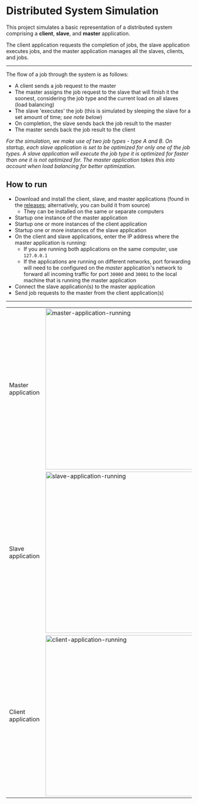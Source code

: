 # Distributed System Simulation

This project simulates a basic representation of a distributed system comprising a __client__, __slave__, and __master__ application.

The client application requests the completion of jobs, the slave application executes jobs, and the master application manages all the slaves, clients, and jobs.

***

The flow of a job through the system is as follows:
- A client sends a job request to the master
- The master assigns the job request to the slave that will finish it the soonest, considering the job type and the current load on all slaves (load balancing)
- The slave 'executes' the job (this is simulated by sleeping the slave for a set amount of time; _see note below_)
- On completion, the slave sends back the job result to the master
- The master sends back the job result to the client

_For the simulation, we make use of two job types - type A and B. On startup, each slave application is set to be optimized for only one of the job types. A slave application will execute the job type it is optimized for faster than one it is not optimized for. The master application takes this into account when load balancing for better optimization._

## How to run
-   Download and install the client, slave, and master applications (found in the [releases](https://github.com/avromi-s/DistributedSystemSimulation/releases/); alternatively, you can build it from source)
    -   They can be installed on the same or separate computers
-   Startup one instance of the master application
-   Startup one or more instances of the client application
-   Startup one or more instances of the slave application
-   On the client and slave applications, enter the IP address where the master application is running:
    -   If you are running both applications on the same computer, use `127.0.0.1`
    -   If the applications are running on different networks, port forwarding will need to be configured on the *master* application's network to forward all incoming traffic for port `30000` and `30001` to the local machine that is                 running the master application
-   Connect the slave application(s) to the master application
-   Send job requests to the master from the client application(s)

***

|                |                                    |
|----------------|------------------------------------|
| Master application   | <img width="437" alt="master-application-running" src="https://github.com/user-attachments/assets/826e2a78-14f4-4bd2-80ff-efe0204099ac" />  |
| Slave application  | <img width="438" alt="slave-application-running" src="https://github.com/user-attachments/assets/deec243a-3b4b-4324-9a40-0ab7c8328d41" /> |
| Client application   | <img width="437" alt="client-application-running" src="https://github.com/user-attachments/assets/edbb4cb3-eaa9-48f7-9e3f-1aa025487843" /> |
